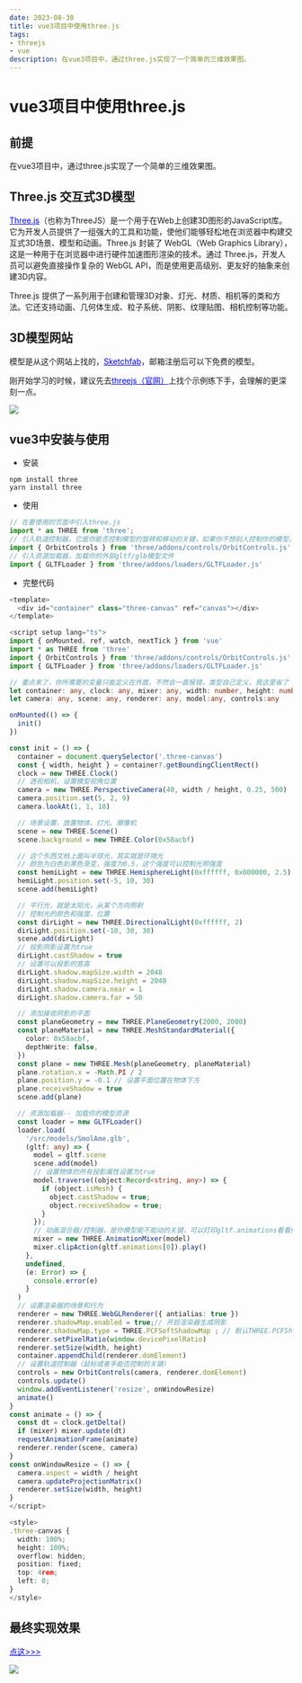 ```yaml
---
date: 2023-08-30
title: vue3项目中使用three.js
tags:
- threejs
- vue
description: 在vue3项目中，通过three.js实现了一个简单的三维效果图。
---
```


# **vue3项目中使用three.js**

## **前提**

在vue3项目中，通过three.js实现了一个简单的三维效果图。

## **Three.js 交互式3D模型**

<a style="color:blue" href="https://threejs.org/">Three.js</a>（也称为ThreeJS）是一个用于在Web上创建3D图形的JavaScript库。它为开发人员提供了一组强大的工具和功能，使他们能够轻松地在浏览器中构建交互式3D场景、模型和动画。Three.js 封装了 WebGL（Web Graphics Library），这是一种用于在浏览器中进行硬件加速图形渲染的技术。通过 Three.js，开发人员可以避免直接操作复杂的 WebGL API，而是使用更高级别、更友好的抽象来创建3D内容。

Three.js 提供了一系列用于创建和管理3D对象、灯光、材质、相机等的类和方法。它还支持动画、几何体生成、粒子系统、阴影、纹理贴图、相机控制等功能。

## **3D模型网站**

模型是从这个网站上找的，<a style="color:blue" href="https://sketchfab.com/">Sketchfab</a>，邮箱注册后可以下免费的模型。

刚开始学习的时候，建议先去<a style="color:blue" href="https://threejs.org/">threejs（官网）</a>上找个示例练下手，会理解的更深刻一点。

<a data-fancybox="gallery" href="https://ice.frostsky.com/2023/08/30/5d068fee70756bf95d48c640893cb1ab.png" data-caption="threejs示例">
    <img src="https://ice.frostsky.com/2023/08/30/5d068fee70756bf95d48c640893cb1ab.png"/>
</a>

## **vue3中安装与使用**

* 安装

```
npm install three
yarn install three
```
* 使用
```javascript
// 在要使用的页面中引入three.js
import * as THREE from 'three';
// 引入轨道控制器，它是你能否控制模型的旋转和移动的关键，如果你不想别人控制你的模型，可以不引入
import { OrbitControls } from 'three/addons/controls/OrbitControls.js'
// 引入资源加载器，加载你的外部gltf/glb模型文件
import { GLTFLoader } from 'three/addons/loaders/GLTFLoader.js'
```
* 完整代码
```typescript
<template>
  <div id="container" class="three-canvas" ref="canvas"></div>
</template>

<script setup lang="ts">
import { onMounted, ref, watch, nextTick } from 'vue'
import * as THREE from 'three'
import { OrbitControls } from 'three/addons/controls/OrbitControls.js'
import { GLTFLoader } from 'three/addons/loaders/GLTFLoader.js'

// 重点来了，你所需要的变量只能定义在外面，不然会一直报错，类型自己定义，我这里省了
let container: any, clock: any, mixer: any, width: number, height: number
let camera: any, scene: any, renderer: any, model:any, controls:any

onMounted(() => {
  init()
})

const init = () => {
  container = document.querySelector('.three-canvas')
  const { width, height } = container?.getBoundingClientRect()
  clock = new THREE.Clock()
  // 透视相机，设置模型视角位置
  camera = new THREE.PerspectiveCamera(40, width / height, 0.25, 500)
  camera.position.set(5, 2, 9)
  camera.lookAt(1, 1, 10)

  // 场景设置，放置物体、灯光、摄像机
  scene = new THREE.Scene()
  scene.background = new THREE.Color(0x58acbf)

  // 这个东西文档上面叫半球光，其实就是环境光
  // 颜色为白色到黑色渐变，强度为0.5，这个强度可以控制光照强度
  const hemiLight = new THREE.HemisphereLight(0xffffff, 0x000000, 2.5)
  hemiLight.position.set(-5, 10, 30)
  scene.add(hemiLight)

  // 平行光，就是太阳光，从某个方向照射
  // 控制光的颜色和强度，位置
  const dirLight = new THREE.DirectionalLight(0xffffff, 2)
  dirLight.position.set(-10, 30, 30)
  scene.add(dirLight)
  // 投影阴影设置为true
  dirLight.castShadow = true
  // 设置可以投影的宽高
  dirLight.shadow.mapSize.width = 2048
  dirLight.shadow.mapSize.height = 2048
  dirLight.shadow.camera.near = 1
  dirLight.shadow.camera.far = 50

  // 添加接收阴影的平面
  const planeGeometry = new THREE.PlaneGeometry(2000, 2000)
  const planeMaterial = new THREE.MeshStandardMaterial({
    color: 0x58acbf,
    depthWrite: false,
  })
  const plane = new THREE.Mesh(planeGeometry, planeMaterial)
  plane.rotation.x = -Math.PI / 2
  plane.position.y = -0.1 // 设置平面位置在物体下方
  plane.receiveShadow = true
  scene.add(plane)

  // 资源加载器-- 加载你的模型资源
  const loader = new GLTFLoader()
  loader.load(
    '/src/models/SmolAme.glb',
    (gltf: any) => {
      model = gltf.scene
      scene.add(model)
      // 设置物体的所有投影属性设置为true
      model.traverse((object:Record<string, any>) => {
        if (object.isMesh) {
          object.castShadow = true;
          object.receiveShadow = true;
        }
      });
      // 动画混合器/控制器，是你模型能不能动的关键，可以打印gltf.animations看看你的模型有哪些动画
      mixer = new THREE.AnimationMixer(model)
      mixer.clipAction(gltf.animations[0]).play()
    },
    undefined,
    (e: Error) => {
      console.error(e)
    }
  )
  // 设置渲染器的场景和行为
  renderer = new THREE.WebGLRenderer({ antialias: true })
  renderer.shadowMap.enabled = true;// 开启渲染器生成阴影
  renderer.shadowMap.type = THREE.PCFSoftShadowMap ; // 默认THREE.PCFShadowMap，调整阴影类型
  renderer.setPixelRatio(window.devicePixelRatio)
  renderer.setSize(width, height)
  container.appendChild(renderer.domElement)
  // 设置轨道控制器（鼠标或者手能否控制的关键）
  controls = new OrbitControls(camera, renderer.domElement)
  controls.update()
  window.addEventListener('resize', onWindowResize)
  animate()
}
const animate = () => {
  const dt = clock.getDelta()
  if (mixer) mixer.update(dt)
  requestAnimationFrame(animate)
  renderer.render(scene, camera)
}
const onWindowResize = () => {
  camera.aspect = width / height
  camera.updateProjectionMatrix()
  renderer.setSize(width, height)
}
</script>

<style>
.three-canvas {
  width: 100%;
  height: 100%;
  overflow: hidden;
  position: fixed;
  top: 4rem;
  left: 0;
}
</style>
```

## **最终实现效果**

<a style="color:blue" href="/pages/model">点这>>></a>

<a data-fancybox="gallery" href="https://ice.frostsky.com/2023/08/30/eaa674d07ce8180d5f3b11f71f71b923.png" data-caption="最终效果">
    <img src="https://ice.frostsky.com/2023/08/30/eaa674d07ce8180d5f3b11f71f71b923.png"/>
</a>

<Fancybox />
<Comment />